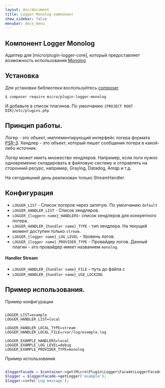 ```yaml
---
layout: doc/document
title: Logger Monolog компонент
show_sidebar: false
menubar: docs_menu
---
```


## Компонент Logger Monolog

Адаптер для [micro/plugin-logger-core], который предоставляет возможность использования [Monolog](https://seldaek.github.io/monolog/)

## Установка

Для установки библиотеки воспользуйтесь [composer](https://composer.org)

```shell
$ composer require micro/plugin-logger-monolog
```

И добавьте в список плагинов. По умолчанию `{PROJECT ROOT DIR}/etc/plugins.php`

## Принцип работы.

Логер - это объект, имплементирующий интерфейс логера формата [PSR-3](https://www.php-fig.org/psr/psr-3/).
Хендлер - это объект, который пишет сообщения логера в какой-либо источник.

Логер может иметь множество хендлеров.
Например, если логи нужно одновременно складировать в файловую систему и отправлять на сторонний ресурс, например, Graylog, Datadog, Amqp и т.д.

На сегодняшний день реализован только StreamHandler.

## Конфигурация

  * `LOGGER_LIST` - Список логеров через запятую. По умолчанию `default`
  * `LOGGER_HANDLER_LIST` - Список хендлеров.
  * `LOGGER_{loggern name}_HANDLERS`- список хендлеров для конкретного логера.
  * `LOGGER_HANDLER_{handler name}_TYPE` - тип хендлера. На текущий момент доступен только `stream`.
  * `LOGGER_{logger name}_LOG_LEVEL` - Уровень логов.
  * `LOGGER_{logger name}_PROVIDER_TYPE` - Провайдер логов. Данный плагин - это провайдер имеет названием `monolog`. 

#### Handler Stream
  * `LOGGER_HANDLER_{handler name}_FILE` - путь до файла с 
  * `LOGGER_HANDLER_{handler name}_USE_LOCKING`

## Пример использования.

Пример конфигурации
```dotenv

LOGGER_LIST=example
LOGGER_HANDLER_LIST=local

LOGGER_HANDLER_LOCAL_TYPE=stream
LOGGER_HANDLER_LOCAL_FILE=/var/log/example.log

LOGGER_EXAMPLE_HANDLERS=local
LOGGER_EXAMPLE_LOG_LEVEL=debug
LOGGER_EXAMPLE_PROVIDER_TYPE=monolog
```
Пример использования
```php

$loggerFacade = $container->get(Micro\Plugin\Logger\Facade\LoggerFacadeInterface::class);
$logger = $loggerFacade->getLogger('example');
$logger->info('Log message');

```


